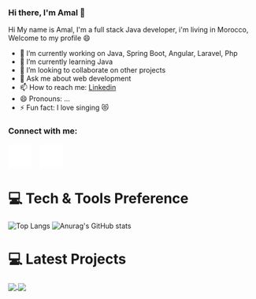 ### Hi there, I'm Amal 👋

Hi My name is Amal, I'm a full stack Java developer, i'm living in Morocco, Welcome to my profile 😄


- 🔭 I’m currently working on Java, Spring Boot, Angular, Laravel, Php
- 🌱 I’m currently learning Java
- 👯 I’m looking to collaborate on other projects
- 💬 Ask me about web development
- 📫 How to reach me: <a href="https://www.linkedin.com/in/amal-mtahri-87a5701b8/" class="btn btn-primary" > Linkedin </a>
- 😄 Pronouns: ...
- ⚡ Fun fact: I love singing 😻

### Connect with me:

[![website](./img/linkedin-dark.svg)](https://www.linkedin.com/in/amal-mtahri-87a5701b8/)
&nbsp;&nbsp;
[![website](./img/instagram-dark.svg)](https://www.instagram.com/amalmtahri)

<h1>💻 Tech & Tools Preference</h1>

![Top Langs](https://github-readme-stats.vercel.app/api/top-langs/?username=amalmtahri&layout=compact)
![Anurag's GitHub stats](https://github-readme-stats.vercel.app/api?username=amalmtahri&show_icons=true&theme=codeSTACKr)

<h1>💻 Latest Projects</h1>

<a href="https://github.com/amalmtahri/BamcoReport_Devops">
  <img align="center" src="https://github-readme-stats.vercel.app/api/pin/?username=amalmtahri&repo=BamcoReport_Devops" />
</a>
<a href="https://github.com/amalmtahri/CodingZone">
  <img align="center" src="https://github-readme-stats.vercel.app/api/pin/?username=amalmtahri&repo=CodingZone" />
</a>



